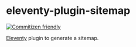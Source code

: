 # eleventy-plugin-sitemap

[![Commitizen friendly](https://img.shields.io/badge/commitizen-friendly-brightgreen.svg)](http://commitizen.github.io/cz-cli/)

[Eleventy](https://www.11ty.dev/) plugin to generate a sitemap.
